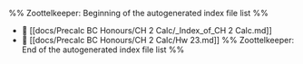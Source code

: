 %% Zoottelkeeper: Beginning of the autogenerated index file list  %%
- 📄 [[docs/Precalc BC Honours/CH 2 Calc/_Index_of_CH 2 Calc.md]]
- 📄 [[docs/Precalc BC Honours/CH 2 Calc/Hw 23.md]]
%% Zoottelkeeper: End of the autogenerated index file list  %%
